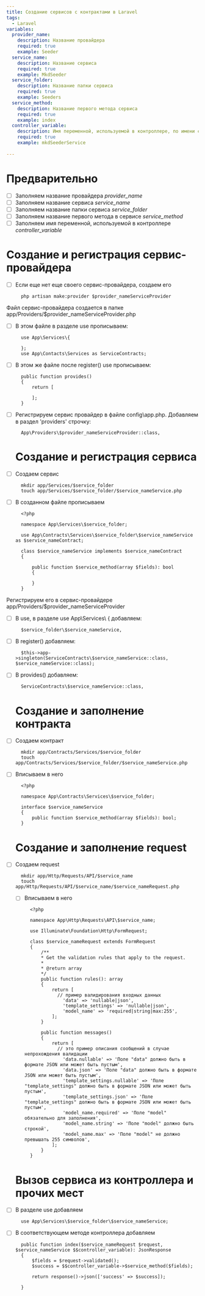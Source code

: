 ```yaml
---
title: Создание сервисов с контрактами в Laravel
tags:
  - Laravel
variables:
  provider_name:
    description: Название провайдера
    required: true
    example: Seeder
  service_name:
    description: Название сервиса
    required: true
    example: MkdSeeder
  service_folder:
    description: Название папки сервиса
    required: true
    example: Seeders
  service_method:
    description: Название первого метода сервиса
    required: true
    example: index
  controller_variable:
    description: Имя переменной, используемой в контроллере, по имени сервиса, но с маленькой буквы
    required: true
    example: mkdSeederService
    
---
```


# Предварительно
- [ ] Заполняем название провайдера <var>provider_name</var>
- [ ] Заполняем название сервиса <var>service_name</var>
- [ ] Заполняем название папки сервиса <var>service_folder</var>
- [ ] Заполняем название первого метода в сервисе <var>service_method</var>
- [ ] Заполняем имя переменной, используемой в контроллере <var>controller_variable</var>

# Создание и регистрация сервис-провайдера

- [ ] Если еще нет еще своего сервис-провайдера, создаем его
  ```
    php artisan make:provider $provider_nameServiceProvider
  ```
Файл сервис-провайдера создается в папке app/Providers/$provider_nameServiceProvider.php

- [ ] В этом файле в разделе use прописываем:
  ```
    use App\Services\{

    };
    use App\Contacts\Services as ServiceContracts;
  ```
- [ ] В этом же файле после register() use прописываем:
  ```
    public function provides()
    {
        return [

        ];
    }
  ```

- [ ] Регистрируем сервис провайдер в файле config\app.php. Добавляем в раздел 'providers' строчку:
  ```
    App\Providers\$provider_nameServiceProvider::class,
  ```

  # Создание и регистрация сервиса

- [ ] Создаем сервис
  ```
    mkdir app/Services/$service_folder
    touch app/Services/$service_folder/$service_nameService.php
  ```

- [ ] В созданном файле прописываем
  ```
    <?php

    namespace App\Services\$service_folder;

    use App\Contracts\Services\$service_folder\$service_nameService as $service_nameContract;

    class $service_nameService implements $service_nameContract
    {

        public function $service_method(array $fields): bool
        {

        }
    }
  ```

Регистрируем его в сервис-провайдере app/Providers/$provider_nameServiceProvider 
- [ ] В use, в разделе use App\Services\ { добавляем:
  ```
    $service_folder\$service_nameService,
  ```

- [ ] В register() добавляем:
  ```
    $this->app->singleton(ServiceContracts\$service_nameService::class, $service_nameService::class);
  ```

- [ ] В provides() добавляем:
  ```
    ServiceContracts\$service_nameService::class,
  ```

  # Создание и заполнение контракта
- [ ] Создаем контракт
  ```
    mkdir app/Contracts/Services/$service_folder
    touch app/Contracts/Services/$service_folder/$service_nameService.php
  ```

- [ ] Вписываем в него
  ```
    <?php

    namespace App\Contracts\Services\$service_folder;

    interface $service_nameService
    {
        public function $service_method(array $fields): bool;
    }
  ```
  # Создание и заполнение request
- [ ] Создаем request
  ```
    mkdir app/Http/Requests/API/$service_name
    touch app/Http/Requests/API/$service_name/$service_nameRequest.php
  ```

  - [ ] Вписываем в него
    ```
      <?php

      namespace App\Http\Requests\API\$service_name;

      use Illuminate\Foundation\Http\FormRequest;

      class $service_nameRequest extends FormRequest
      {
          /**
          * Get the validation rules that apply to the request.
          *
          * @return array
          */
          public function rules(): array
          {
              return [
                // пример валидирования входных данных
                  'data' => 'nullable|json',
                  'template_settings' => 'nullable|json',
                  'model_name' => 'required|string|max:255',
              ];
          }

          public function messages()
          {
              return [
                // это пример описания сообщений в случае непрохождения валидации
                  'data.nullable' => 'Поле "data" должно быть в формате JSON или может быть пустым',
                  'data.json' => 'Поле "data" должно быть в формате JSON или может быть пустым',
                  'template_settings.nullable' => 'Поле "template_settings" должно быть в формате JSON или может быть пустым',
                  'template_settings.json' => 'Поле "template_settings" должно быть в формате JSON или может быть пустым',
                  'model_name.required' => 'Поле "model" обязательно для заполнения',
                  'model_name.string' => 'Поле "model" должно быть строкой',
                  'model_name.max' => 'Поле "model" не должно превышать 255 символов',
              ];
          }
      }
    ```

  # Вызов сервиса из контроллера и прочих мест
- [ ] В разделе use добавляем 
  ```
    use App\Services\$service_folder\$service_nameService;
  ```

- [ ] В соответствующем методе контроллера добавляем 
  ```
    public function index($service_nameRequest $request, $service_nameService $$controller_variable): JsonResponse
    {
        $fields = $request->validated();
        $success = $$controller_variable->$service_method($fields);
    
        return response()->json(['success' => $success]);

    }
  ```
